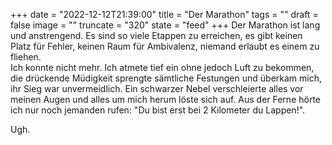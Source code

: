 +++
date = "2022-12-12T21:39:00"
title = "Der Marathon"
tags = ""
draft = false
image = ""
truncate = "320"
state = "feed"
+++
Der Marathon ist lang und anstrengend. Es sind so viele Etappen zu erreichen, es gibt keinen Platz für Fehler, keinen Raum für Ambivalenz, niemand erlaubt es einem zu fliehen.\
Ich konnte nicht mehr. Ich atmete tief ein ohne jedoch Luft zu bekommen, die drückende Müdigkeit sprengte sämtliche Festungen und überkam mich, ihr Sieg war unvermeidlich. Ein schwarzer Nebel verschleierte alles vor meinen Augen und alles um mich herum löste sich auf. Aus der Ferne hörte ich nur noch jemanden rufen: "Du bist erst bei 2 Kilometer du Lappen!".

Ugh.
